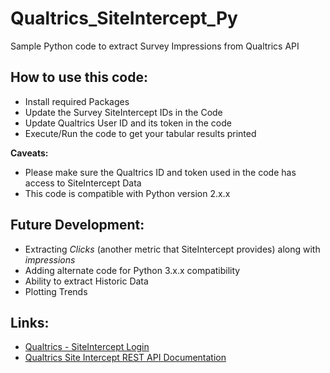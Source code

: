 # Qualtrics_SiteIntercept_Py
Sample Python code to extract Survey Impressions from Qualtrics API 

## How to use this code:

* Install required Packages
* Update the Survey SiteIntercept IDs in the Code
* Update Qualtrics User ID and its token in the code
* Execute/Run the code to get your tabular results printed 

**Caveats:** 
* Please make sure the Qualtrics ID and token used in the code has access to SiteIntercept Data 
* This code is compatible with Python version 2.x.x  

## Future Development:

* Extracting *Clicks* (another metric that SiteIntercept provides) along with *impressions*
* Adding alternate code for Python 3.x.x compatibility
* Ability to extract Historic Data
* Plotting Trends 

## Links:

* [Qualtrics - SiteIntercept Login](https://eu.qualtrics.com/SiteIntercept/)
* [Qualtrics Site Intercept REST API Documentation](https://survey.qualtrics.com/WRAPI/SiteIntercept/docs.php)
